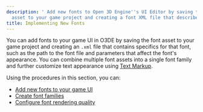 ```yaml
---
description: ' Add new fonts to Open 3D Engine''s UI Editor by saving the font
  asset to your game project and creating a font XML file that describes the asset. '
title: Implementing New Fonts
---
```


You can add fonts to your game UI in O3DE by saving the font asset to your game project and creating an `.xml` file that contains specifics for that font, such as the path to the font file and parameters that affect the font's appearance. You can combine multiple font assets into a single font family and further customize text appearance using [Text Markup](/docs/userguide/ui/editor/components-text#ui-editor-component-text-styling-markup).

Using the procedures in this section, you can:
+ [Add new fonts to your game UI](/docs/user-guide/interactivity/user-interface/fonts/adding-fonts/)
+ [Create font families](/docs/user-guide/interactivity/user-interface/fonts/create-font-families/)
+ [Configure font rendering quality](/docs/user-guide/interactivity/user-interface/fonts/rendering/)
